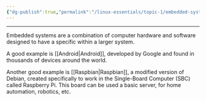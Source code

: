 ```yaml
---
{"dg-publish":true,"permalink":"/linux-essentials/topic-1/embedded-systems/"}
---
```


---
Embedded systems are a combination of computer hardware and software designed to have a specific within a larger system.

A good example is [[Android\|Android]], developed by Google and found in thousands of devices around the world.

Another good example is [[Raspbian\|Raspbian]], a modified version of Debian, created specifically to work in the Single-Board Computer (SBC) called Raspberry Pi. This board can be used a basic server, for home automation, robotics, etc.